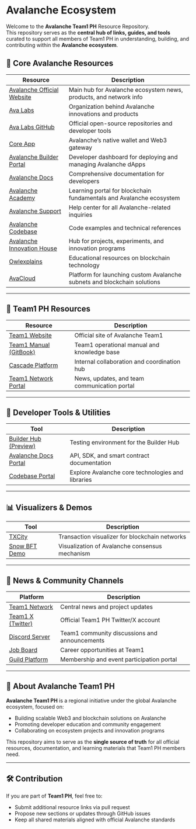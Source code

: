 # Avalanche Ecosystem

Welcome to the **Avalanche Team1 PH** Resource Repository.  
This repository serves as the **central hub of links, guides, and tools** curated to support all members of Team1 PH in understanding, building, and contributing within the **Avalanche ecosystem**.

## 🧭 Core Avalanche Resources

| Resource | Description |
|-----------|--------------|
| [Avalanche Official Website](https://www.avax.network) | Main hub for Avalanche ecosystem news, products, and network info |
| [Ava Labs](https://www.avalabs.org) | Organization behind Avalanche innovations and products |
| [Ava Labs GitHub](https://github.com/ava-labs) | Official open-source repositories and developer tools |
| [Core App](https://core.app) | Avalanche’s native wallet and Web3 gateway |
| [Avalanche Builder Portal](https://build.avax.network) | Developer dashboard for deploying and managing Avalanche dApps |
| [Avalanche Docs](https://docs.avax.network) | Comprehensive documentation for developers |
| [Avalanche Academy](https://academy.avax.network) | Learning portal for blockchain fundamentals and Avalanche ecosystem |
| [Avalanche Support](https://support.avax.network/en) | Help center for all Avalanche-related inquiries |
| [Avalanche Codebase](https://codebase.avax.network) | Code examples and technical references |
| [Avalanche Innovation House](https://innovationhouse.avax.network) | Hub for projects, experiments, and innovation programs |
| [Owlexplains](https://www.owlexplains.com/en) | Educational resources on blockchain technology |
| [AvaCloud](https://www.avacloud.io) | Platform for launching custom Avalanche subnets and blockchain solutions |

---

## 🧩 Team1 PH Resources

| Resource | Description |
|-----------|-------------|
| [Team1 Website](http://team1.site) | Official site of Avalanche Team1 |
| [Team1 Manual (GitBook)](https://aadao.gitbook.io/avalanche-team1-manual) | Team1 operational manual and knowledge base |
| [Cascade Platform](https://cascade.team1.network) | Internal collaboration and coordination hub |
| [Team1 Network Portal](https://www.team1.network) | News, updates, and team communication portal |

---

## 🧠 Developer Tools & Utilities

| Tool | Description |
|------|--------------|
| [Builder Hub (Preview)](https://builder-hub-git-separate-metajson-and-team1-testing-ava-labs.vercel.app) | Testing environment for the Builder Hub |
| [Avalanche Docs Portal](https://docs.avax.network) | API, SDK, and smart contract documentation |
| [Codebase Portal](https://codebase.avax.network) | Explore Avalanche core technologies and libraries |

---

## 📊 Visualizers & Demos

| Tool | Description |
|------|--------------|
| [TXCity](https://txcity.io/v/eth-btc) | Transaction visualizer for blockchain networks |
| [Snow BFT Demo](https://tedyin.com/archive/snow-bft-demo/#/snow) | Visualization of Avalanche consensus mechanism |

---

## 📰 News & Community Channels

| Platform | Description |
|-----------|--------------|
| [Team1 Network](https://www.team1.network) | Central news and project updates |
| [Team1 X (Twitter)](https://x.com/AvaxTeam1) | Official Team1 PH Twitter/X account |
| [Discord Server](https://discord.gg/team1) | Team1 community discussions and announcements |
| [Job Board](https://job-boards.greenhouse.io/Team1) | Career opportunities at Team1 |
| [Guild Platform](https://era.guild.xyz/avaxteam1) | Membership and event participation portal |

---

## 🧩 About Avalanche Team1 PH

**Avalanche Team1 PH** is a regional initiative under the global Avalanche ecosystem, focused on:
- Building scalable Web3 and blockchain solutions on Avalanche  
- Promoting developer education and community engagement  
- Collaborating on ecosystem projects and innovation programs  

This repository aims to serve as the **single source of truth** for all official resources, documentation, and learning materials that Team1 PH members need.

---

## 🛠️ Contribution

If you are part of **Team1 PH**, feel free to:
- Submit additional resource links via pull request  
- Propose new sections or updates through GitHub issues  
- Keep all shared materials aligned with official Avalanche standards
